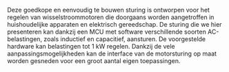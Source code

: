 Deze goedkope en eenvoudig te bouwen sturing is ontworpen voor het regelen van wisselstroommotoren die doorgaans worden aangetroffen in huishoudelijke apparaten en elektrisch gereedschap. 
De sturing die we hier presenteren kan dankzij een MCU met software verschillende soorten AC-belastingen, zoals inductief en capacitief, aansturen. 
De voorgestelde hardware kan belastingen tot 1 kW regelen. 
Dankzij de vele aanpassingsmogelijkheden kan de interface van de motorsturing op maat worden gesneden voor een groot aantal eigen toepassingen.
